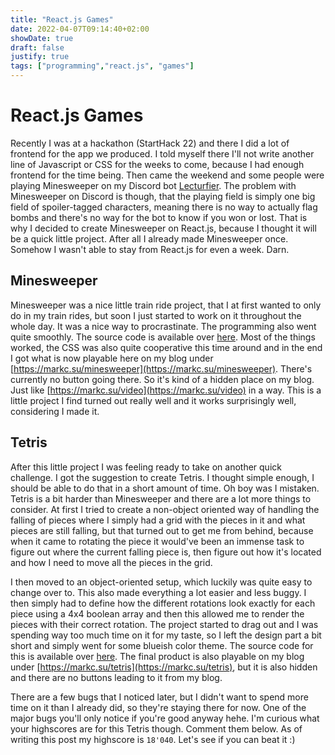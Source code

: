 ```yaml
---
title: "React.js Games"
date: 2022-04-07T09:14:40+02:00
showDate: true
draft: false
justify: true
tags: ["programming","react.js", "games"]
---
```


# React.js Games
Recently I was at a hackathon (StartHack 22) and there I did a lot of frontend for the app we produced. I told myself there I'll not write another line of Javascript or CSS for the weeks to come, because I had enough frontend for the time being. Then came the weekend and some people were playing Minesweeper on my Discord bot [Lecturfier](https://github.com/markbeep/Lecturfier). The problem with Minesweeper on Discord is though, that the playing field is simply one big field of spoiler-tagged characters, meaning there is no way to actually flag bombs and there's no way for the bot to know if you won or lost. That is why I decided to create Minesweeper on React.js, because I thought it will be a quick little project. After all I already made Minesweeper once. Somehow I wasn't able to stay from React.js for even a week. Darn.


## Minesweeper
Minesweeper was a nice little train ride project, that I at first wanted to only do in my train rides, but soon I just started to work on it throughout the whole day. It was a nice way to procrastinate. The programming also went quite smoothly. The source code is available over [here](https://github.com/markbeep/minesweeper). Most of the things worked, the CSS was also quite cooperative this time around and in the end I got what is now playable here on my blog under [https://markc.su/minesweeper](https://markc.su/minesweeper). There's currently no button going there. So it's kind of a hidden place on my blog. Just like [https://markc.su/video](https://markc.su/video) in a way. This is a little project I find turned out really well and it works surprisingly well, considering I made it.

## Tetris
After this little project I was feeling ready to take on another quick challenge. I got the suggestion to create Tetris. I thought simple enough, I should be able to do that in a short amount of time. Oh boy was I mistaken. Tetris is a bit harder than Minesweeper and there are a lot more things to consider. At first I tried to create a non-object oriented way of handling the falling of pieces where I simply had a grid with the pieces in it and what pieces are still falling, but that turned out to get me from behind, because when it came to rotating the piece it would've been an immense task to figure out where the current falling piece is, then figure out how it's located and how I need to move all the pieces in the grid.

I then moved to an object-oriented setup, which luckily was quite easy to change over to. This also made everything a lot easier and less buggy. I then simply had to define how the different rotations look exactly for each piece using a 4x4 boolean array and then this allowed me to render the pieces with their correct rotation. The project started to drag out and I was spending way too much time on it for my taste, so I left the design part a bit short and simply went for some blueish color theme. The source code for this is available over [here](https://github.com/markbeep/tetris-react). The final product is also playable on my blog under [https://markc.su/tetris](https://markc.su/tetris), but it is also hidden and there are no buttons leading to it from my blog.

There are a few bugs that I noticed later, but I didn't want to spend more time on it than I already did, so they're staying there for now. One of the major bugs you'll only notice if you're good anyway hehe. I'm curious what your highscores are for this Tetris though. Comment them below. As of writing this post my highscore is `18'040`. Let's see if you can beat it :)